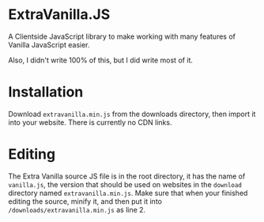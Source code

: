 # ExtraVanilla.JS
A Clientside JavaScript library to make working with many features of Vanilla JavaScript easier.

Also, I didn't write 100% of this, but I did write most of it.

# Installation
Download `extravanilla.min.js` from the downloads directory, then import it into your website. There is currently no CDN links.

# Editing
The Extra Vanilla source JS file is in the root directory, it has the name of `vanilla.js`, the version that should be used on websites in the `download` directory named `extravanilla.min.js`. Make sure that when your finished editing the source, minify it, and then put it into `/downloads/extravanilla.min.js` as  line 2.
